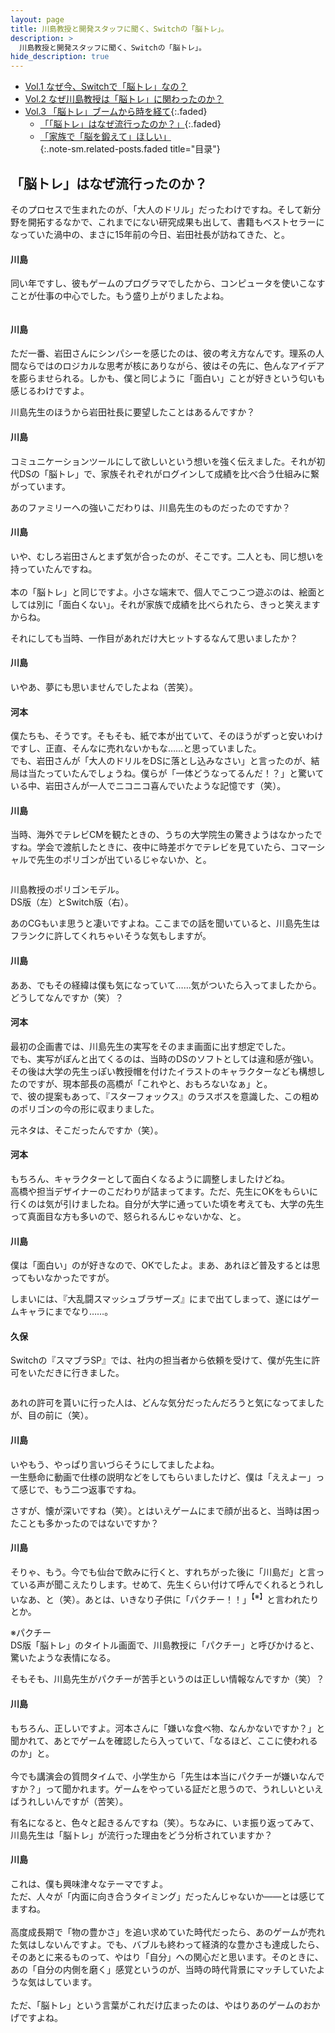 ```yaml
---
layout: page
title: 川島教授と開発スタッフに聞く、Switchの「脳トレ」。
description: >
  川島教授と開発スタッフに聞く、Switchの「脳トレ」。
hide_description: true
---
```


* [Vol.1 なぜ今、Switchで「脳トレ」なの？](../../vol1/1/)<br>
* [Vol.2 なぜ川島教授は「脳トレ」に関わったのか？](../../vol2/1/)<br>
* [Vol.3 「脳トレ」ブームから時を経て](javascript:void(0)){:.faded}<br>
  * [「「脳トレ」はなぜ流行ったのか？」](javascript:void(0)){:.faded}<br>
  * [「家族で「脳を鍛えて」ほしい」](2.md)<br>
{:.note-sm.related-posts.faded title="目录"}



## 「脳トレ」はなぜ流行ったのか？


<div class="interviewer-text-element okra-style-on-init okra-style-after-init okra-style-on-scroll" interviewer-text-element-component="" okrastyleoninit=""><div class="nc3-l-innerWidth--tabSp interview-text-interviewer" okramql=""><p okra-text-element-component=""><span okraclientoverwritelink="">そのプロセスで生まれたのが、「大人のドリル」だったわけですね。そして新分野を開拓するなかで、これまでにない研究成果も出して、書籍もベストセラーになっていた渦中の、まさに15年前の今日、岩田社長が訪ねてきた、と。<br></span></p>

<div class="html-element okra-style-on-init okra-style-after-init okra-style-on-scroll" html-element-component="" okrastyleoninit=""><div class="nc3-l-innerWidth--tabSp" okra-html-element-component=""><div class="okra-html"><div class="okra-html-inner">    <div okra-text-element-component="" class="topics_detail-hSBorder is-type02">
      <h4 okraclientoverwritelink="" class="ng-star-inserted">川島</h4>
    




<div class="text-element okra-style-on-init okra-style-after-init okra-style-on-scroll" okrastyleoninit="" text-element-component=""><div class="nc3-l-innerWidth--tabSp detail-text" okra-text-element-component="" okramql=""><p okraclientoverwritelink="">同い年ですし、彼もゲームのプログラマでしたから、コンピュータを使いこなすことが仕事の中心でした。もう盛り上がりましたよね。<br></p>

<div class="image-element okra-style-on-init okra-style-after-init okra-style-on-scroll" image-element-component="" okrastyleoninit=""><div okramql="" class="nc3-l-innerWidth--tabSp detail-img clearfix"><div class="detail-img__inner"><div class="detail-img__item"><div class="cboxElement" okramodal=""><div okra-image-element-component=""><img src="./川島教授と開発スタッフに聞く、Switchの「脳トレ」。 _ トピックス _ Nintendo_files/00001887_13.jpg" alt="" data-okra-image-id="okra-image-31" style="">





<div class="html-element okra-style-on-init okra-style-after-init okra-style-on-scroll" html-element-component="" okrastyleoninit=""><div class="nc3-l-innerWidth--tabSp" okra-html-element-component=""><div class="okra-html"><div class="okra-html-inner">    <div okra-text-element-component="" class="topics_detail-hSBorder is-type02">
      <h4 okraclientoverwritelink="" class="ng-star-inserted">川島</h4>
    




<div class="text-element okra-style-on-init okra-style-after-init okra-style-on-scroll" okrastyleoninit="" text-element-component=""><div class="nc3-l-innerWidth--tabSp detail-text" okra-text-element-component="" okramql=""><p okraclientoverwritelink="">ただ一番、岩田さんにシンパシーを感じたのは、彼の考え方なんです。理系の人間ならではのロジカルな思考が核にありながら、彼はその先に、色んなアイデアを膨らませられる。しかも、僕と同じように「面白い」ことが好きという匂いも感じるわけですよ。<br></p>

<div class="interviewer-text-element okra-style-on-init okra-style-after-init okra-style-on-scroll" interviewer-text-element-component="" okrastyleoninit=""><div class="nc3-l-innerWidth--tabSp interview-text-interviewer" okramql=""><p okra-text-element-component=""><span okraclientoverwritelink="">川島先生のほうから岩田社長に要望したことはあるんですか？<br></span></p>

<div class="html-element okra-style-on-init okra-style-after-init okra-style-on-scroll" html-element-component="" okrastyleoninit=""><div class="nc3-l-innerWidth--tabSp" okra-html-element-component=""><div class="okra-html"><div class="okra-html-inner">    <div okra-text-element-component="" class="topics_detail-hSBorder is-type02">
      <h4 okraclientoverwritelink="" class="ng-star-inserted">川島</h4>
    




<div class="text-element okra-style-on-init okra-style-after-init okra-style-on-scroll" okrastyleoninit="" text-element-component=""><div class="nc3-l-innerWidth--tabSp detail-text" okra-text-element-component="" okramql=""><p okraclientoverwritelink="">コミュニケーションツールにして欲しいという想いを強く伝えました。それが初代DSの「脳トレ」で、家族それぞれがログインして成績を比べ合う仕組みに繋がっています。<br></p>

<div class="interviewer-text-element okra-style-on-init okra-style-after-init okra-style-on-scroll" interviewer-text-element-component="" okrastyleoninit=""><div class="nc3-l-innerWidth--tabSp interview-text-interviewer" okramql=""><p okra-text-element-component=""><span okraclientoverwritelink="">あのファミリーへの強いこだわりは、川島先生のものだったのですか？<br></span></p>

<div class="html-element okra-style-on-init okra-style-after-init okra-style-on-scroll" html-element-component="" okrastyleoninit=""><div class="nc3-l-innerWidth--tabSp" okra-html-element-component=""><div class="okra-html"><div class="okra-html-inner">    <div okra-text-element-component="" class="topics_detail-hSBorder is-type02">
      <h4 okraclientoverwritelink="" class="ng-star-inserted">川島</h4>
    




<div class="text-element okra-style-on-init okra-style-after-init okra-style-on-scroll" okrastyleoninit="" text-element-component=""><div class="nc3-l-innerWidth--tabSp detail-text" okra-text-element-component="" okramql=""><p okraclientoverwritelink="">いや、むしろ岩田さんとまず気が合ったのが、そこです。二人とも、同じ想いを持っていたんですね。<br><br>本の「脳トレ」と同じですよ。小さな端末で、個人でこつこつ遊ぶのは、絵面としては別に「面白くない」。それが家族で成績を比べられたら、きっと笑えますからね。</p>

<div class="interviewer-text-element okra-style-on-init okra-style-after-init okra-style-on-scroll" interviewer-text-element-component="" okrastyleoninit=""><div class="nc3-l-innerWidth--tabSp interview-text-interviewer" okramql=""><p okra-text-element-component=""><span okraclientoverwritelink="">それにしても当時、一作目があれだけ大ヒットするなんて思いましたか？<br></span></p>

<div class="html-element okra-style-on-init okra-style-after-init okra-style-on-scroll" html-element-component="" okrastyleoninit=""><div class="nc3-l-innerWidth--tabSp" okra-html-element-component=""><div class="okra-html"><div class="okra-html-inner">    <div okra-text-element-component="" class="topics_detail-hSBorder is-type02">
      <h4 okraclientoverwritelink="" class="ng-star-inserted">川島</h4>
    




<div class="text-element okra-style-on-init okra-style-after-init okra-style-on-scroll" okrastyleoninit="" text-element-component=""><div class="nc3-l-innerWidth--tabSp detail-text" okra-text-element-component="" okramql=""><p okraclientoverwritelink="">いやあ、夢にも思いませんでしたよね（苦笑）。<br></p>

<div class="html-element okra-style-on-init okra-style-after-init okra-style-on-scroll" html-element-component="" okrastyleoninit=""><div class="nc3-l-innerWidth--tabSp" okra-html-element-component=""><div class="okra-html"><div class="okra-html-inner">    <div okra-text-element-component="" class="topics_detail-hSBorder is-type01">
      <h4 okraclientoverwritelink="" class="ng-star-inserted">河本</h4>
    




<div class="text-element okra-style-on-init okra-style-after-init okra-style-on-scroll" okrastyleoninit="" text-element-component=""><div class="nc3-l-innerWidth--tabSp detail-text" okra-text-element-component="" okramql=""><p okraclientoverwritelink="">僕たちも、そうです。そもそも、紙で本が出ていて、そのほうがずっと安いわけですし、正直、そんなに売れないかもな……と思っていました。<br>でも、岩田さんが「大人のドリルをDSに落とし込みなさい」と言ったのが、結局は当たっていたんでしょうね。僕らが「一体どうなってるんだ！？」と驚いている中、岩田さんが一人でニコニコ喜んでいたような記憶です（笑）。</p>

<div class="html-element okra-style-on-init okra-style-after-init okra-style-on-scroll" html-element-component="" okrastyleoninit=""><div class="nc3-l-innerWidth--tabSp" okra-html-element-component=""><div class="okra-html"><div class="okra-html-inner">    <div okra-text-element-component="" class="topics_detail-hSBorder is-type02">
      <h4 okraclientoverwritelink="" class="ng-star-inserted">川島</h4>
    




<div class="text-element okra-style-on-init okra-style-after-init okra-style-on-scroll" okrastyleoninit="" text-element-component=""><div class="nc3-l-innerWidth--tabSp detail-text" okra-text-element-component="" okramql=""><p okraclientoverwritelink="">当時、海外でテレビCMを観たときの、うちの大学院生の驚きようはなかったですね。学会で渡航したときに、夜中に時差ボケでテレビを見ていたら、コマーシャルで先生のポリゴンが出ているじゃないか、と。<br></p>

<div class="image-element okra-style-on-init okra-style-after-init okra-style-on-scroll" image-element-component="" okrastyleoninit=""><div okramql="" class="nc3-l-innerWidth--tabSp detail-img clearfix"><div class="detail-img__inner"><div class="detail-img__item"><div class="cboxElement" okramodal=""><div okra-image-element-component=""><img src="./川島教授と開発スタッフに聞く、Switchの「脳トレ」。 _ トピックス _ Nintendo_files/00001887_14.jpg" alt="" data-okra-image-id="okra-image-32" style="">


<div okra-text-element-component="" class="detail-img-outline-caption"><p okraclientoverwritelink="">川島教授のポリゴンモデル。<br>DS版（左）とSwitch版（右）。</p>



<div class="interviewer-text-element okra-style-on-init okra-style-after-init okra-style-on-scroll" interviewer-text-element-component="" okrastyleoninit=""><div class="nc3-l-innerWidth--tabSp interview-text-interviewer" okramql=""><p okra-text-element-component=""><span okraclientoverwritelink="">あのCGもいま思うと凄いですよね。ここまでの話を聞いていると、川島先生はフランクに許してくれちゃいそうな気もしますが。<br></span></p>

<div class="html-element okra-style-on-init okra-style-after-init okra-style-on-scroll" html-element-component="" okrastyleoninit=""><div class="nc3-l-innerWidth--tabSp" okra-html-element-component=""><div class="okra-html"><div class="okra-html-inner">    <div okra-text-element-component="" class="topics_detail-hSBorder is-type02">
      <h4 okraclientoverwritelink="" class="ng-star-inserted">川島</h4>
    




<div class="text-element okra-style-on-init okra-style-after-init okra-style-on-scroll" okrastyleoninit="" text-element-component=""><div class="nc3-l-innerWidth--tabSp detail-text" okra-text-element-component="" okramql=""><p okraclientoverwritelink="">ああ、でもその経緯は僕も気になっていて……気がついたら入ってましたから。どうしてなんですか（笑）？<br></p>

<div class="html-element okra-style-on-init okra-style-after-init okra-style-on-scroll" html-element-component="" okrastyleoninit=""><div class="nc3-l-innerWidth--tabSp" okra-html-element-component=""><div class="okra-html"><div class="okra-html-inner">    <div okra-text-element-component="" class="topics_detail-hSBorder is-type01">
      <h4 okraclientoverwritelink="" class="ng-star-inserted">河本</h4>
    




<div class="text-element okra-style-on-init okra-style-after-init okra-style-on-scroll" okrastyleoninit="" text-element-component=""><div class="nc3-l-innerWidth--tabSp detail-text" okra-text-element-component="" okramql=""><p okraclientoverwritelink="">最初の企画書では、川島先生の実写をそのまま画面に出す想定でした。<br>でも、実写がぽんと出てくるのは、当時のDSのソフトとしては違和感が強い。その後は大学の先生っぽい教授帽を付けたイラストのキャラクターなども構想したのですが、現本部長の高橋が「これやと、おもろないなぁ」と。<br>で、彼の提案もあって、『スターフォックス』のラスボスを意識した、この粗めのポリゴンの今の形に収まりました。<br></p>

<div class="interviewer-text-element okra-style-on-init okra-style-after-init okra-style-on-scroll" interviewer-text-element-component="" okrastyleoninit=""><div class="nc3-l-innerWidth--tabSp interview-text-interviewer" okramql=""><p okra-text-element-component=""><span okraclientoverwritelink="">元ネタは、そこだったんですか（笑）。<br></span></p>

<div class="html-element okra-style-on-init okra-style-after-init okra-style-on-scroll" html-element-component="" okrastyleoninit=""><div class="nc3-l-innerWidth--tabSp" okra-html-element-component=""><div class="okra-html"><div class="okra-html-inner">    <div okra-text-element-component="" class="topics_detail-hSBorder is-type01">
      <h4 okraclientoverwritelink="" class="ng-star-inserted">河本</h4>
    




<div class="text-element okra-style-on-init okra-style-after-init okra-style-on-scroll" okrastyleoninit="" text-element-component=""><div class="nc3-l-innerWidth--tabSp detail-text" okra-text-element-component="" okramql=""><p okraclientoverwritelink="">もちろん、キャラクターとして面白くなるように調整しましたけどね。<br>高橋や担当デザイナーのこだわりが詰まってます。ただ、先生にOKをもらいに行くのは気が引けましたね。自分が大学に通っていた頃を考えても、大学の先生って真面目な方も多いので、怒られるんじゃないかな、と。</p>

<div class="html-element okra-style-on-init okra-style-after-init okra-style-on-scroll" html-element-component="" okrastyleoninit=""><div class="nc3-l-innerWidth--tabSp" okra-html-element-component=""><div class="okra-html"><div class="okra-html-inner">    <div okra-text-element-component="" class="topics_detail-hSBorder is-type02">
      <h4 okraclientoverwritelink="" class="ng-star-inserted">川島</h4>
    




<div class="text-element okra-style-on-init okra-style-after-init okra-style-on-scroll" okrastyleoninit="" text-element-component=""><div class="nc3-l-innerWidth--tabSp detail-text" okra-text-element-component="" okramql=""><p okraclientoverwritelink="">僕は「面白い」のが好きなので、OKでしたよ。まあ、あれほど普及するとは思ってもいなかったですが。<br></p>

<div class="interviewer-text-element okra-style-on-init okra-style-after-init okra-style-on-scroll" interviewer-text-element-component="" okrastyleoninit=""><div class="nc3-l-innerWidth--tabSp interview-text-interviewer" okramql=""><p okra-text-element-component=""><span okraclientoverwritelink="">しまいには、『大乱闘スマッシュブラザーズ』にまで出てしまって、遂にはゲームキャラにまでなり……。<br></span></p>

<div class="html-element okra-style-on-init okra-style-after-init okra-style-on-scroll" html-element-component="" okrastyleoninit=""><div class="nc3-l-innerWidth--tabSp" okra-html-element-component=""><div class="okra-html"><div class="okra-html-inner">    <div okra-text-element-component="" class="topics_detail-hSBorder is-type03">
      <h4 okraclientoverwritelink="" class="ng-star-inserted">久保</h4>
    




<div class="text-element okra-style-on-init okra-style-after-init okra-style-on-scroll" okrastyleoninit="" text-element-component=""><div class="nc3-l-innerWidth--tabSp detail-text" okra-text-element-component="" okramql=""><p okraclientoverwritelink="">Switchの『スマブラSP』では、社内の担当者から依頼を受けて、僕が先生に許可をいただきに行きました。<br></p>

<div class="image-element okra-style-on-init okra-style-after-init okra-style-on-scroll" image-element-component="" okrastyleoninit=""><div okramql="" class="nc3-l-innerWidth--tabSp detail-img clearfix"><div class="detail-img__inner"><div class="detail-img__item"><div class="cboxElement" okramodal=""><div okra-image-element-component=""><img src="./川島教授と開発スタッフに聞く、Switchの「脳トレ」。 _ トピックス _ Nintendo_files/00001887_15.jpg" alt="" data-okra-image-id="okra-image-33" style="">





<div class="interviewer-text-element okra-style-on-init okra-style-after-init okra-style-on-scroll" interviewer-text-element-component="" okrastyleoninit=""><div class="nc3-l-innerWidth--tabSp interview-text-interviewer" okramql=""><p okra-text-element-component=""><span okraclientoverwritelink="">あれの許可を貰いに行った人は、どんな気分だったんだろうと気になってましたが、目の前に（笑）。<br></span></p>

<div class="html-element okra-style-on-init okra-style-after-init okra-style-on-scroll" html-element-component="" okrastyleoninit=""><div class="nc3-l-innerWidth--tabSp" okra-html-element-component=""><div class="okra-html"><div class="okra-html-inner">    <div okra-text-element-component="" class="topics_detail-hSBorder is-type02">
      <h4 okraclientoverwritelink="" class="ng-star-inserted">川島</h4>
    




<div class="text-element okra-style-on-init okra-style-after-init okra-style-on-scroll" okrastyleoninit="" text-element-component=""><div class="nc3-l-innerWidth--tabSp detail-text" okra-text-element-component="" okramql=""><p okraclientoverwritelink="">いやもう、やっぱり言いづらそうにしてましたよね。<br>一生懸命に動画で仕様の説明などをしてもらいましたけど、僕は「ええよー」って感じで、もう二つ返事ですね。</p>

<div class="interviewer-text-element okra-style-on-init okra-style-after-init okra-style-on-scroll" interviewer-text-element-component="" okrastyleoninit=""><div class="nc3-l-innerWidth--tabSp interview-text-interviewer" okramql=""><p okra-text-element-component=""><span okraclientoverwritelink="">さすが、懐が深いですね（笑）。とはいえゲームにまで顔が出ると、当時は困ったことも多かったのではないですか？<br></span></p>

<div class="html-element okra-style-on-init okra-style-after-init okra-style-on-scroll" html-element-component="" okrastyleoninit=""><div class="nc3-l-innerWidth--tabSp" okra-html-element-component=""><div class="okra-html"><div class="okra-html-inner">    <div okra-text-element-component="" class="topics_detail-hSBorder is-type02">
      <h4 okraclientoverwritelink="" class="ng-star-inserted">川島</h4>
    




<div class="text-element okra-style-on-init okra-style-after-init okra-style-on-scroll" okrastyleoninit="" text-element-component=""><div class="nc3-l-innerWidth--tabSp detail-text" okra-text-element-component="" okramql=""><p okraclientoverwritelink="">そりゃ、もう。今でも仙台で飲みに行くと、すれちがった後に「川島だ」と言っている声が聞こえたりします。せめて、先生くらい付けて呼んでくれるとうれしいなあ、と（笑）。あとは、いきなり子供に「パクチー！！」<sup>【※】</sup>と言われたりとか。<br></p>

<div class="notes-element okra-style-on-init okra-style-after-init okra-style-on-scroll" notes-element-component="" okrastyleoninit=""><div class="nc3-l-innerWidth--tabSp note" okra-fundamental-array-element-component=""><div okra-text-element-component=""><p okraclientoverwritelink="">※パクチー<br>DS版「脳トレ」のタイトル画面で、川島教授に「パクチー」と呼びかけると、驚いたような表情になる。</p>


<div class="interviewer-text-element okra-style-on-init okra-style-after-init okra-style-on-scroll" interviewer-text-element-component="" okrastyleoninit=""><div class="nc3-l-innerWidth--tabSp interview-text-interviewer" okramql=""><p okra-text-element-component=""><span okraclientoverwritelink="">そもそも、川島先生がパクチーが苦手というのは正しい情報なんですか（笑）？<br></span></p>

<div class="html-element okra-style-on-init okra-style-after-init okra-style-on-scroll" html-element-component="" okrastyleoninit=""><div class="nc3-l-innerWidth--tabSp" okra-html-element-component=""><div class="okra-html"><div class="okra-html-inner">    <div okra-text-element-component="" class="topics_detail-hSBorder is-type02">
      <h4 okraclientoverwritelink="" class="ng-star-inserted">川島</h4>
    




<div class="text-element okra-style-on-init okra-style-after-init okra-style-on-scroll" okrastyleoninit="" text-element-component=""><div class="nc3-l-innerWidth--tabSp detail-text" okra-text-element-component="" okramql=""><p okraclientoverwritelink="">もちろん、正しいですよ。河本さんに「嫌いな食べ物、なんかないですか？」と聞かれて、あとでゲームを確認したら入っていて、「なるほど、ここに使われるのか」と。<br><br>今でも講演会の質問タイムで、小学生から「先生は本当にパクチーが嫌いなんですか？」って聞かれます。ゲームをやっている証だと思うので、うれしいといえばうれしいんですが（苦笑）。</p>

<div class="interviewer-text-element okra-style-on-init okra-style-after-init okra-style-on-scroll" interviewer-text-element-component="" okrastyleoninit=""><div class="nc3-l-innerWidth--tabSp interview-text-interviewer" okramql=""><p okra-text-element-component=""><span okraclientoverwritelink="">有名になると、色々と起きるんですね（笑）。ちなみに、いま振り返ってみて、川島先生は「脳トレ」が流行った理由をどう分析されていますか？<br></span></p>

<div class="html-element okra-style-on-init okra-style-after-init okra-style-on-scroll" html-element-component="" okrastyleoninit=""><div class="nc3-l-innerWidth--tabSp" okra-html-element-component=""><div class="okra-html"><div class="okra-html-inner">    <div okra-text-element-component="" class="topics_detail-hSBorder is-type02">
      <h4 okraclientoverwritelink="" class="ng-star-inserted">川島</h4>
    




<div class="text-element okra-style-on-init okra-style-after-init okra-style-on-scroll" okrastyleoninit="" text-element-component=""><div class="nc3-l-innerWidth--tabSp detail-text" okra-text-element-component="" okramql=""><p okraclientoverwritelink="">これは、僕も興味津々なテーマですよ。<br>ただ、人々が「内面に向き合うタイミング」だったんじゃないか――とは感じてますね。<br><br>高度成長期で「物の豊かさ」を追い求めていた時代だったら、あのゲームが売れた気はしないんですよ。でも、バブルも終わって経済的な豊かさも達成したら、そのあとに来るものって、やはり「自分」への関心だと思います。そのときに、あの「自分の内側を磨く」感覚というのが、当時の時代背景にマッチしていたような気はしています。<br><br>ただ、「脳トレ」という言葉がこれだけ広まったのは、やはりあのゲームのおかげですよね。<br><br></p>

